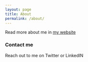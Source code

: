 ```yaml
---
layout: page
title: About
permalink: /about/
---
```


Read more about me in [my website](https://xavier.amatriain.net)


### Contact me

Reach out to me on Twitter or LinkedIN
